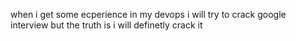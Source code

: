 when i get some ecperience in my devops i will try to crack google interview
but the truth is i will definetly crack it
